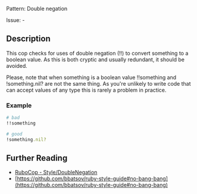 Pattern: Double negation

Issue: -

## Description

This cop checks for uses of double negation (!!) to convert something
to a boolean value. As this is both cryptic and usually redundant, it
should be avoided.

Please, note that when something is a boolean value
!!something and !something.nil? are not the same thing.
As you're unlikely to write code that can accept values of any type
this is rarely a problem in practice.

### Example

```ruby
# bad
!!something

# good
!something.nil?
```

## Further Reading

* [RuboCop - Style/DoubleNegation](https://rubocop.readthedocs.io/en/latest/cops_style/#styledoublenegation)
* [https://github.com/bbatsov/ruby-style-guide#no-bang-bang](https://github.com/bbatsov/ruby-style-guide#no-bang-bang)
